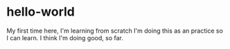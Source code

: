 # hello-world
My first time here, I'm learning from scratch
I'm doing this as an practice so I can learn. I think I'm doing good, so far.
